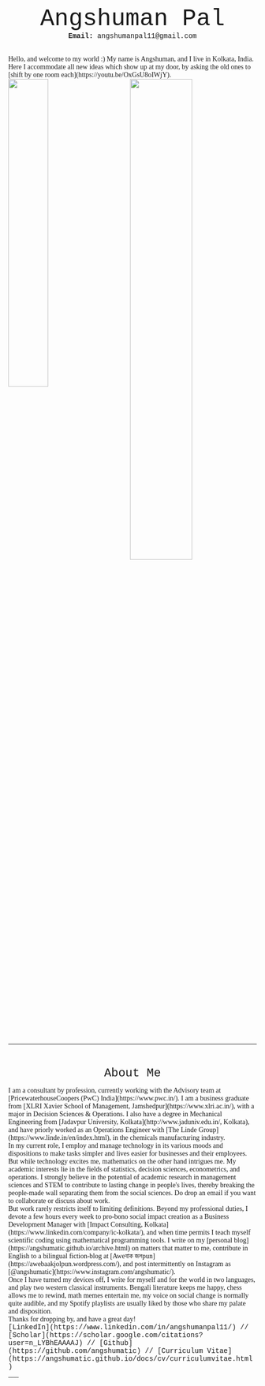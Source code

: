 <p align="center">
<font size="7"> <span style="font-family:Courier New;">Angshuman Pal</span> </font><br/>
  <span style="font-family:Courier New;"> <strong> Email:</strong> angshumanpal11@gmail.com</span>
</p>
<br/>

  
<span style="font-family:Garamond;">
  Hello, and welcome to my world :) My name is Angshuman, and I live in Kolkata, India.<br/>
  Here I accommodate all new ideas which show up at my door, by asking the old ones to [shift by one room each](https://youtu.be/OxGsU8oIWjY).<br/>
</span>


<img src="https://user-images.githubusercontent.com/98811198/153483695-e7f33353-52a2-47b1-b427-62a51403e43c.jpeg" style="float: left; width: 40%; margin-right: 1%; margin-bottom: 0.5em;">
<img src="https://user-images.githubusercontent.com/98811198/153483784-9aa1253e-dd0b-45c5-96a4-52e6b85c844f.jpeg" style="float: right; width: 50%; margin-right: 1%; margin-bottom: 0.5em;">
<p style="clear: both;"></p>

___


<br/>


<span style="font-family:Garamond;">
  
<p align="center">
  <span style="font-family:Courier New;">
    <font size="5">About Me</font><br/>
  </span>
</p>


<span style="font-family:Garamond;">
  I am a consultant by profession, currently working with the Advisory team at [PricewaterhouseCoopers (PwC) India](https://www.pwc.in/). I am a business graduate from [XLRI Xavier School of Management, Jamshedpur](https://www.xlri.ac.in/), with a major in Decision Sciences & Operations. I also have a degree in Mechanical Engineering from [Jadavpur University, Kolkata](http://www.jaduniv.edu.in/, Kolkata), and have priorly worked as an Operations Engineer with [The Linde Group](https://www.linde.in/en/index.html), in the chemicals manufacturing industry.<br/>
</span>

<span style="font-family:Garamond;">
  In my current role, I employ and manage technology in its various moods and dispositions to make tasks simpler and lives easier for businesses and their employees. But while technology excites me, mathematics on the other hand intrigues me. My academic interests lie in the fields of statistics, decision sciences, econometrics, and operations. I strongly believe in the potential of academic research in management sciences and STEM to contribute to lasting change in people's lives, thereby breaking the people-made wall separating them from the social sciences. Do drop an email if you want to collaborate or discuss about work.<br/>
</span>

<span style="font-family:Garamond;">
But work rarely restricts itself to limiting definitions. Beyond my professional duties, I devote a few hours every week to pro-bono social impact creation as a Business Development Manager with [Impact Consulting, Kolkata](https://www.linkedin.com/company/ic-kolkata/), and when time permits I teach myself scientific coding using mathematical programming tools. I write on my [personal blog](https://angshumatic.github.io/archive.html) on matters that matter to me, contribute in English to a bilingual fiction-blog at [Aweবাক জলpun](https://awebaakjolpun.wordpress.com/), and post intermittently on Instagram as [@angshumatic](https://www.instagram.com/angshumatic/).<br/>
</span>

<span style="font-family:Garamond;">
  Once I have turned my devices off, I write for myself and for the world in two languages, and play two western classical instruments. Bengali literature keeps me happy, chess allows me to rewind, math memes entertain me, my voice on social change is normally quite audible, and my Spotify playlists are usually liked by those who share my palate and disposition.<br/>
</span>
  
<span style="font-family:Garamond;">
  Thanks for dropping by, and have a great day!<br/>
</span>

<span style="font-family:Courier New;">
[LinkedIn](https://www.linkedin.com/in/angshumanpal11/) // [Scholar](https://scholar.google.com/citations?user=n_LYBhEAAAAJ) // [Github](https://github.com/angshumatic) // [Curriculum Vitae](https://angshumatic.github.io/docs/cv/curriculumvitae.html)<br/>
</span>
___
